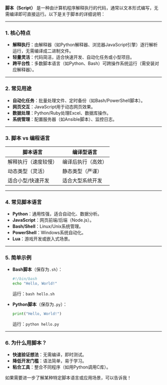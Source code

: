 **脚本（Script）** 是一种由计算机程序解释执行的代码，通常以文本形式编写，无需编译即可直接运行。以下是关于脚本的详细说明：

---

### 1. **核心特点**
- **解释执行**：由解释器（如Python解释器、浏览器JavaScript引擎）逐行解析运行，无需编译成二进制文件。
- **轻量灵活**：代码简洁，适合快速开发、自动化任务或小型项目。
- **跨平台性**：多数脚本语言（如Python、Bash）可跨操作系统运行（需安装对应解释器）。

---

### 2. **常见用途**
- **自动化任务**：批量处理文件、定时备份（如Bash/PowerShell脚本）。
- **网页交互**：JavaScript用于动态网页效果。
- **数据处理**：Python/Ruby处理Excel、数据库操作。
- **系统管理**：配置服务器（如Ansible脚本）、监控日志。

---

### 3. **脚本 vs 编程语言**
| **脚本语言** | **编译型语言** |
|--------------|----------------|
| 解释执行（速度较慢） | 编译后执行（高效） |
| 动态类型（灵活）   | 静态类型（严谨）   |
| 适合小型/快速开发 | 适合大型系统开发 |

---

### 4. **常见脚本语言**
- **Python**：通用性强，适合自动化、数据分析。
- **JavaScript**：网页前端/后端（Node.js）。
- **Bash/Shell**：Linux/Unix系统管理。
- **PowerShell**：Windows系统自动化。
- **Lua**：游戏开发或嵌入式场景。

---

### 5. **简单示例**
- **Bash脚本**（保存为`.sh`）：
  ```bash
  #!/bin/bash
  echo "Hello, World!"
  ```
  运行：`bash hello.sh`

- **Python脚本**（保存为`.py`）：
  ```python
  print("Hello, World!")
  ```
  运行：`python hello.py`

---

### 6. **为什么用脚本？**
- **快速验证想法**：无需编译，即时测试。
- **降低开发门槛**：语法简单，易于学习。
- **粘合工具**：整合不同程序（如用Python调用C库）。

如果需要进一步了解某种特定脚本语言或应用场景，可以告诉我！